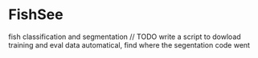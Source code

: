 # FishSee
fish classification and segmentation 
// TODO write a script to dowload training and eval data automatical, find where the segentation code went
